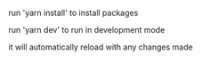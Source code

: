 run 'yarn install' to install packages

run 'yarn dev' to run in development mode

it will automatically reload with any changes made